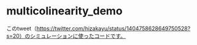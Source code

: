 # multicolinearity_demo

このtweet（https://twitter.com/hizakayu/status/1404758628649750528?s=20）のシミュレーションに使ったコードです。
